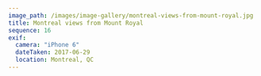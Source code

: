 ```yaml
---
image_path: /images/image-gallery/montreal-views-from-mount-royal.jpg
title: Montreal views from Mount Royal
sequence: 16
exif:
  camera: "iPhone 6"
  dateTaken: 2017-06-29
  location: Montreal, QC
---
```

